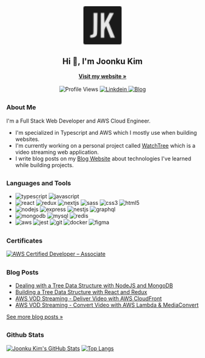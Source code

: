 <div align="center">
  <a href="https://joonku.net">
    <img src="https://raw.githubusercontent.com/jkkrow/portfolio/main/public/icons/logo.svg" alt="Logo" width="100" height="100">
  </a>
  <h2 align="center">Hi 👋, I'm Joonku Kim</h2>
  <div align="center">
    <a href="https://joonku.net">
      <strong>Visit my website »</strong>
    </a>
    <br />
    <br />
    <img src="https://komarev.com/ghpvc/?username=jkkrow&style=flat-square&color=grey&label=Profile Views" alt="Profile Views" />
    <a href="https://linkedin.com/in/joonku-kim">
      <img alt="Linkdein" src="https://img.shields.io/badge/Linkedin-0A66C2?style=flat-square&logo=Linkedin" />
    </a>
    <a href="https://blog.joonku.net">
      <img alt="Blog" src="https://img.shields.io/badge/My Blog-E6E6E6?style=flat-square&logo=data:image/png;base64,iVBORw0KGgoAAAANSUhEUgAAABgAAAAYCAYAAADgdz34AAAACXBIWXMAAAsTAAALEwEAmpwYAAAAAXNSR0IArs4c6QAAAARnQU1BAACxjwv8YQUAAADwSURBVHgB7VXBDYMwDHSrDsAIjMAIbMIojAAjwASwAWwAG4QNYIM0FzVSqqqJG/CvJ1mE2OSwfRgiImVMC5m6vRZiuJMwxAkeIWdRFNQ0zcd+13XU9z1x8bVJZVlqB6WUNf8+z3NOo3kE/n7btnZvmiYZArw5sO97lOBUk7Msi8YkEZjM7HWeZ1Y8q0RYG1Xpuq5taS5vsg8QMA/n9wDah43jaGtvMqCqqljPJssUmRgyOZkCsVKdnkWGIOhPIvAPXdc1Gv9TiSBVN5OGYbhOpv6gA5ZlYUk1OK6P43j7Wt0aZcG4hj+G/y+TRbCRHLYnpVGoz48N03MAAAAASUVORK5CYII=" />
    </a>
  </div>
</div>

##

### About Me

I'm a Full Stack Web Developer and AWS Cloud Engineer.

- I'm specialized in Typescript and AWS which I mostly use when building websites.
- I'm currently working on a personal project called [WatchTree](https://github.com/jkkrow/watchtree-frontend) which is a video streaming web application.
- I write blog posts on my [Blog Website](https://blog.joonku.net) about technologies I've learned while building projects.

##

### Languages and Tools

- ![typescript](https://img.shields.io/badge/Typescript-3178C6.svg?&style=flat-square&logo=Typescript&logoColor=white)
![javascript](https://img.shields.io/badge/Javascript-F7DF1E.svg?&style=flat-square&logo=Javascript&logoColor=black)
- ![react](https://img.shields.io/badge/React-61DAF8.svg?&style=flat-square&logo=React&logoColor=black)
![redux](https://img.shields.io/badge/Redux-764ABC.svg?&style=flat-square&logo=Redux&logoColor=white)
![nextjs](https://img.shields.io/badge/Next.js-000000.svg?&style=flat-square&logo=Next.js&logoColor=white)
![sass](https://img.shields.io/badge/Sass-CC6699.svg?&style=flat-square&logo=Sass&logoColor=white)
![css3](https://img.shields.io/badge/CSS3-1572B6.svg?&style=flat-square&logo=CSS3&logoColor=white)
![html5](https://img.shields.io/badge/HTML5-E34F26.svg?&style=flat-square&logo=HTML5&logoColor=white)
- ![nodejs](https://img.shields.io/badge/Node.js-339933.svg?&style=flat-square&logo=Node.js&logoColor=white)
![express](https://img.shields.io/badge/Express-000000.svg?&style=flat-square&logo=Express&logoColor=white)
![nestjs](https://img.shields.io/badge/NestJS-E0234E.svg?&style=flat-square&logo=NestJS&logoColor=white)
![graphql](https://img.shields.io/badge/GraphQL-E10098.svg?&style=flat-square&logo=GraphQL&logoColor=white)
- ![mongodb](https://img.shields.io/badge/MongoDB-47A248.svg?&style=flat-square&logo=MongoDB&logoColor=white)
![mysql](https://img.shields.io/badge/MySQL-4479A1.svg?&style=flat-square&logo=MySQL&logoColor=white)
![redis](https://img.shields.io/badge/Redis-DC382D.svg?&style=flat-square&logo=Redis&logoColor=white)
- ![aws](https://img.shields.io/badge/AWS-232F3E.svg?&style=flat-square&logo=Amazon+AWS&logoColor=white)
![jest](https://img.shields.io/badge/Jest-C21325.svg?&style=flat-square&logo=Jest&logoColor=white)
![git](https://img.shields.io/badge/Git-F05032.svg?&style=flat-square&logo=Git&logoColor=white)
![docker](https://img.shields.io/badge/Docker-2496ED.svg?&style=flat-square&logo=Docker&logoColor=white)
![figma](https://img.shields.io/badge/Figma-F24E1E.svg?&style=flat-square&logo=Figma&logoColor=white)

##

### Certificates

<!--START_SECTION:badges-->
[![AWS Certified Developer – Associate](https://images.credly.com/size/100x100/images/b9feab85-1a43-4f6c-99a5-631b88d5461b/image.png)](http://www.credly.com/badges/9728ee39-7a02-460a-b168-66ae5c4f44c0 "AWS Certified Developer – Associate")
<!--END_SECTION:badges-->

##

### Blog Posts

<!-- BLOG-POST-LIST:START -->
- [Dealing with a Tree Data Structure with NodeJS and MongoDB](https://blog.joonku.net/posts/tree-data-structure-with-nodejs-and-mongodb)
- [Building a Tree Data Structure with React and Redux](https://blog.joonku.net/posts/tree-data-structure-with-react-and-redux)
- [AWS VOD Streaming - Deliver Video with AWS CloudFront](https://blog.joonku.net/posts/aws-vod-streaming-deliver)
- [AWS VOD Streaming - Convert Video with AWS Lambda &amp; MediaConvert](https://blog.joonku.net/posts/aws-vod-streaming-convert)
<!-- BLOG-POST-LIST:END -->

[See more blog posts »](https://blog.joonku.net)

##

### Github Stats

[![Joonku Kim's GitHub Stats](https://github-readme-stats.vercel.app/api?username=jkkrow&theme=dark)](https://github.com/anuraghazra/github-readme-stats) [![Top Langs](https://github-readme-stats.vercel.app/api/top-langs/?username=jkkrow&theme=dark&layout=compact)](https://github.com/anuraghazra/github-readme-stats)
